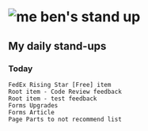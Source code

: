 # ![me](https://avatars2.githubusercontent.com/u/5232044?s=50&v=4) ben's stand up

## My daily stand-ups

### Today

    FedEx Rising Star [Free] item
    Root item - Code Review feedback
    Root item - test feedback
    Forms Upgrades
    Forms Article
    Page Parts to not recommend list 
    
